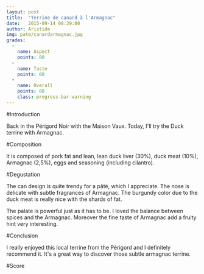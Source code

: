 ```yaml
---
layout: post
title:  "Terrine de canard à l'Armagnac"
date:   2015-09-14 08:39:00
author: Aristide
img: pate/canardarmagnac.jpg
grades:
  -
    name: Aspect
    points: 80
  -
    name: Taste
    points: 80
  -
    name: Overall
    points: 80
    class: progress-bar-warning
---
```


#Introduction

Back in the Périgord Noir with the Maison Vaux. Today, I'll try the Duck terrine with Armagnac.

#Composition

It is composed of pork fat and lean, lean duck liver (30%), duck meat (10%), Armagnac (2,5%), eggs and seasoning (including cilantro).

#Degustation

The can design is quite trendy for a pâté, which I appreciate.
The nose is delicate with subtle fragrances of Armagnac.
The burgundy color due to the duck meat is really nice with the shards of fat.

The palate is powerful just as it has to be. I loved the balance between spices and the Armagnac. Moreover the fine taste of Armagnac add a fruity hint very interesting.

#Conclusion

I really enjoyed this local terrine from the Périgord and I definitely recommend it. It's a great way
to discover those subtle armagnac terrine.


#Score
